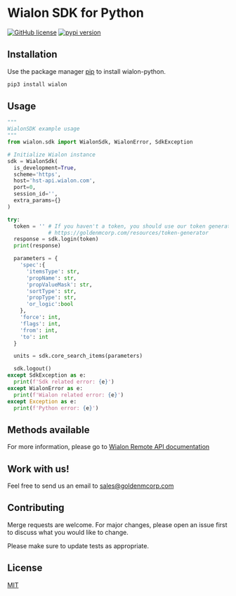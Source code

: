 # Wialon SDK for Python
[![GitHub license](https://img.shields.io/badge/license-MIT-blue.svg)](https://gitlab.com/goldenm-software/open-source-libraries/wialon-python/blob/master/LICENSE) [![pypi version](https://badge.fury.io/py/wialon.svg)](https://pypi.org/project/wialon/)

## Installation
Use the package manager [pip](https://pypi.org/) to install wialon-python.
```bash
pip3 install wialon
```

## Usage
```python
"""
WialonSDK example usage
"""
from wialon.sdk import WialonSdk, WialonError, SdkException

# Initialize Wialon instance
sdk = WialonSdk(
  is_development=True,
  scheme='https',
  host='hst-api.wialon.com',
  port=0,
  session_id='',
  extra_params={}
)

try:
  token = '' # If you haven't a token, you should use our token generator
             # https://goldenmcorp.com/resources/token-generator
  response = sdk.login(token)
  print(response)

  parameters = {
    'spec':{
      'itemsType': str,
      'propName': str,
      'propValueMask': str,
      'sortType': str,
      'propType': str,
      'or_logic':bool
    },
    'force': int,
    'flags': int,
    'from': int,
    'to': int
  }

  units = sdk.core_search_items(parameters)

  sdk.logout()
except SdkException as e:
  print(f'Sdk related error: {e}')
except WialonError as e:
  print(f'Wialon related error: {e}')
except Exception as e:
  print(f'Python error: {e}')
```

## Methods available
For more information, please go to [Wialon Remote API documentation](https://sdk.wialon.com/wiki/en/sidebar/remoteapi/apiref/apiref)

## Work with us!
Feel free to send us an email to [sales@goldenmcorp.com](mailto:sales@goldenmcorp.com)

## Contributing
Merge requests are welcome. For major changes, please open an issue first to discuss what you would like to change.

Please make sure to update tests as appropriate.

## License
[MIT](https://choosealicense.com/licenses/mit/)